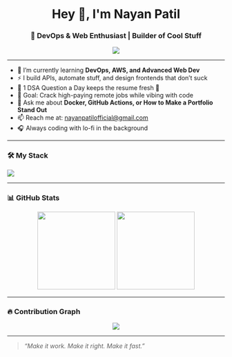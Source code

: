 <h1 align="center">Hey 👋, I'm Nayan Patil</h1>
<h3 align="center">🚀 DevOps & Web Enthusiast | Builder of Cool Stuff</h3>

<p align="center">
  <img src="https://readme-typing-svg.herokuapp.com?font=Fira+Code&size=24&pause=1000&color=F70000&center=true&vCenter=true&width=435&lines=Eat+Code+Sleep+Repeat;DevOps+%7C+AWS+%7C+GitHub+Actions;Learning+Something+Cool+Everyday" />
</p>

---

- 🌱 I’m currently learning **DevOps, AWS, and Advanced Web Dev**
- ⚡ I build APIs, automate stuff, and design frontends that don’t suck
- 🧠 1 DSA Question a Day keeps the resume fresh 💪
- 🎯 Goal: Crack high-paying remote jobs while vibing with code
- 💬 Ask me about **Docker, GitHub Actions, or How to Make a Portfolio Stand Out**
- 📫 Reach me at: nayanpatilofficial@gmail.com
- 🎧 Always coding with lo-fi in the background

---

### 🛠️ My Stack
<p align="left">
  <img src="https://skillicons.dev/icons?i=html,css,js,react,nodejs,java,python,aws,docker,kubernetes,git,github,vscode" />
</p>

---

### 📊 GitHub Stats
<p align="center">
  <img src="https://github-readme-stats.vercel.app/api?username=nayanpatil&show_icons=true&theme=radical" height="180px"/>
  <img src="https://github-readme-streak-stats.herokuapp.com/?user=nayanpatil&theme=radical" height="180px"/>
</p>

---

### 🔥 Contribution Graph
<p align="center">
  <img src="https://github-readme-activity-graph.cyclic.app/graph?username=nayanpatil&theme=github-compact" />
</p>

---

> *“Make it work. Make it right. Make it fast.”*

